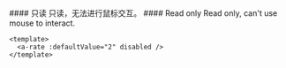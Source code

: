 <cn>
#### 只读
只读，无法进行鼠标交互。
</cn>

<us>
#### Read only
Read only, can't use mouse to interact.
</us>

```tpl
<template>
  <a-rate :defaultValue="2" disabled />
</template>
```
